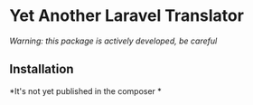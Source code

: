 # Yet Another Laravel Translator

*Warning: this package is actively developed, be careful*

## Installation

*It's not yet published in the composer *
```bash

```
